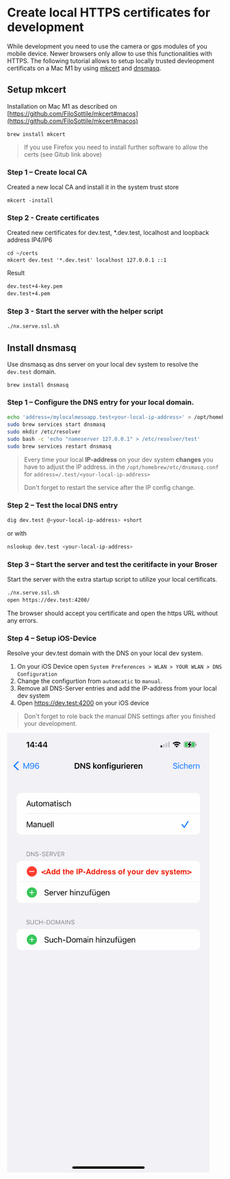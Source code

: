 # Create local HTTPS certificates for development

While development you need to use the camera or gps modules of you mobile device. Newer browsers only allow to use this functionalities with HTTPS. The following tutorial allows to setup locally trusted devleopment certificats on a Mac M1 by using [mkcert](https://github.com/FiloSottile/mkcert) and [dnsmasq](https://dnsmasq.org).


## Setup mkcert
Installation on Mac M1 as described on [https://github.com/FiloSottile/mkcert#macos](https://github.com/FiloSottile/mkcert#macos)
```
brew install mkcert
```
> If you use Firefox you need to install further software to allow the certs (see Gitub link above)  

### Step 1 – Create local CA
Created a new local CA and install it in the system trust store

```
mkcert -install
```

### Step 2  - Create certificates
Created new certificates for dev.test, *.dev.test, localhost and loopback address IP4/IP6

```
cd ~/certs
mkcert dev.test '*.dev.test' localhost 127.0.0.1 ::1
```

Result

```sh
dev.test+4-key.pem	
dev.test+4.pem
```


### Step 3  - Start the server with the helper script

```sh
./nx.serve.ssl.sh
```
 
## Install dnsmasq
Use dnsmasq as dns server on your local dev system to resolve the `dev.test` domain.

```
brew install dnsmasq
```
### Step 1 – Configure the DNS entry for your local domain.

```sh
echo 'address=/mylocalmesoapp.test<your-local-ip-address>' > /opt/homebrew/etc/dnsmasq.conf
sudo brew services start dnsmasq
sudo mkdir /etc/resolver
sudo bash -c 'echo "nameserver 127.0.0.1" > /etc/resolver/test'
sudo brew services restart dnsmasq
```
 
> Every time your local **IP-address** on your dev system **changes** you have to adjust the IP address. in the `/opt/homebrew/etc/dnsmasq.conf` for `address=/.test/<your-local-ip-address>`
>
> Don't forget to restart the service after the IP config change.


### Step 2 – Test the local DNS entry

```sh
dig dev.test @<your-local-ip-address> +short
```

or with

```sh
nslookup dev.test <your-local-ip-address>
```

### Step 3 – Start the server and test the ceritifacte in your Broser
Start the server with the extra startup script to utilize your local certificats.

```sh
./nx.serve.ssl.sh
open https://dev.test:4200/
```

The browser should accept you certificate and open the https URL without any errors.

### Step 4 – Setup iOS-Device
Resolve your dev.test domain with the DNS on your local dev system.

1. On your iOS Device open `System Preferences > WLAN > YOUR WLAN > DNS Configuration`
2. Change the configurtion from `automcatic` to `manual`.
3. Remove all DNS-Server entries and add the IP-address from your local dev system 
4. Open https://dev.test:4200 on your iOS device

> Don't forget to role back the manual DNS settings after you finished your development. 

![DNS Configuration on iOS](assets/images/iOS-manual_dns_setting.png)


